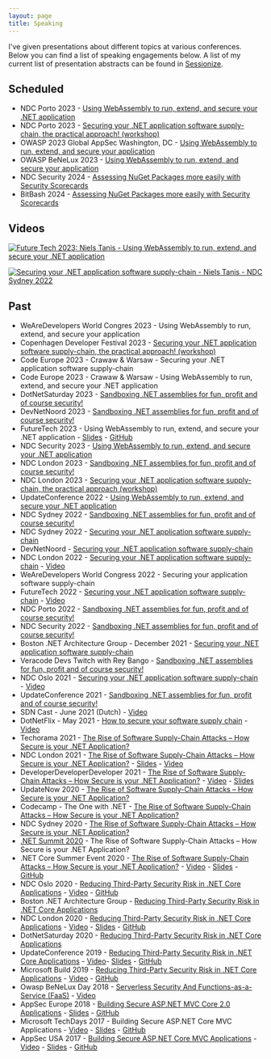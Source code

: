```yaml
---
layout: page
title: Speaking
---
```


I've given presentations about different topics at various conferences. Below you can find a list of speaking engagements below. A list of my current list of presentation abstracts can be found in [Sessionize](https://sessionize.com/nielstanis/).

## Scheduled

- NDC Porto 2023 - [Using WebAssembly to run, extend, and secure your .NET application](https://ndcporto.com/agenda/using-webassembly-to-run-extend-and-secure-your-net-application-0njh/0c3ybbuclrf)
- NDC Porto 2023 - [Securing your .NET application software supply-chain, the practical approach! (workshop)](https://ndcporto.com/agenda/part-12-securing-your-net-application-software-supply-chain-the-practical-approach-workshop-0ty2/0p80w24d3ya)
- OWASP 2023 Global AppSec Washington, DC - [Using WebAssembly to run, extend, and secure your application](https://owasp2023globalappsecwashin.sched.com/event/1OM3A/using-webassembly-to-run-extend-and-secure-your-application)
- OWASP BeNeLux 2023 - [Using WebAssembly to run, extend, and secure your application](https://www.owaspbenelux.eu/program/talks#Niels-Tanis)
- NDC Security 2024 - [Assessing NuGet Packages more easily with Security Scorecards](https://ndc-security.com/agenda/assessing-nuget-packages-more-easily-with-security-scorecards-0x8x/01l9zdcmcx1)
- BitBash 2024 - [Assessing NuGet Packages more easily with Security Scorecards](https://www.bitbash.nl)

## Videos

[![Future Tech 2023: Niels Tanis - Using WebAssembly to run, extend, and secure your .NET application](http://img.youtube.com/vi/6W25YjFFpJY/0.jpg)](http://www.youtube.com/watch?v=6W25YjFFpJY "Future Tech 2023: Niels Tanis - Using WebAssembly to run, extend, and secure your .NET application")

[![Securing your .NET application software supply-chain - Niels Tanis - NDC Sydney 2022](http://img.youtube.com/vi/mFiAhYaKao4/0.jpg)](http://www.youtube.com/watch?v=mFiAhYaKao4 "Securing your .NET application software supply-chain - Niels Tanis - NDC Sydney 2022")

## Past

- WeAreDevelopers World Congres 2023 - Using WebAssembly to run, extend, and secure your application
- Copenhagen Developer Festival 2023 - [Securing your .NET application software supply-chain, the practical approach! (workshop)](https://cphdevfest.com/speakers/niels-tanis)
- Code Europe 2023 - Crawaw & Warsaw - Securing your .NET application software supply-chain 
- Code Europe 2023 - Crawaw & Warsaw - Using WebAssembly to run, extend, and secure your .NET application
- DotNetSaturday 2023 - [Sandboxing .NET assemblies for fun, profit and of course security!](https://dotnedsaturday.nl/sessions/sandboxing-net-assemblies-for-fun-profit-and-of-course-security/)
- DevNetNoord 2023 - [Sandboxing .NET assemblies for fun, profit and of course security!](https://devnetnoord.nl/#sandboxingdotnet) 
- FutureTech 2023 - Using WebAssembly to run, extend, and secure your .NET application - [Slides](https://github.com/nielstanis/FutureTech2023/blob/main/Slides/FutureTech2023-WASM.pdf) - [GitHub](https://github.com/nielstanis/FutureTech2023)
- NDC Security 2023 - [Using WebAssembly to run, extend, and secure your .NET application](https://ndc-security.com/agenda/using-webassembly-to-run-extend-and-secure-your-net-application-0dlk/0osljmitryd)
- NDC London 2023 - [Sandboxing .NET assemblies for fun, profit and of course security!](https://ndclondon.com/agenda/sandboxing-net-assemblies-for-fun-profit-and-of-course-security-0el1/07vtzib2mwo) 
- NDC London 2023 - [Securing your .NET application software supply-chain, the practical approach (workshop)](https://ndclondon.com/agenda/securing-your-net-application-software-supply-chain-the-practical-approach-0f2f/0nye43itic8)
- UpdateConference 2022 - [Using WebAssembly to run, extend, and secure your .NET application](https://www.updateconference.net/en/2022/session/using-webassembly-to-run--extend--and-secure-your--net-application)
- NDC Sydney 2022 - [Sandboxing .NET assemblies for fun, profit and of course security!](https://ndcsydney.com/agenda/sandboxing-net-assemblies-for-fun-profit-and-of-course-security-08rl/0iqp154v9q3)
- NDC Sydney 2022 - [Securing your .NET application software supply-chain](https://ndcsydney.com/agenda/securing-your-net-application-software-supply-chain-0v8x/0smzhm3kpdd)
- DevNetNoord - [Securing your .NET application software supply-chain](https://devnetnoord.nl/#supplychain)
- NDC London 2022 - [Securing your .NET application software supply-chain](https://ndclondon.com/agenda/securing-your-net-application-software-supply-chain-0ei3/068cz2it38a) - [Video](https://www.youtube.com/watch?v=n9_dqtDy-2U)
- WeAreDevelopers World Congress 2022 - Securing your application software supply-chain
- FutureTech 2022 - [Securing your .NET application software supply-chain](https://futuretech.nl/speakers/) - [Video](https://www.youtube.com/watch?v=Fr5I0I5Komc)
- NDC Porto 2022 - [Sandboxing .NET assemblies for fun, profit and of course security!](https://ndcporto.com/agenda/sandboxing-net-assemblies-for-fun-profit-and-of-course-security-0hlu/0iujiv7s3s8)
- NDC Security 2022 - [Sandboxing .NET assemblies for fun, profit and of course security!](https://ndc-security.com/agenda/sandboxing-net-assemblies-for-fun-profit-and-of-course-security-0i0c/0xcpe4sdeb0)
- Boston .NET Architecture Group - December 2021 - [Securing your .NET application software supply-chain](https://youtu.be/tQ5I0xhEPbU)
- Veracode Devs Twitch with Rey Bango - [Sandboxing .NET assemblies for fun, profit and of course security!](https://www.twitch.tv/videos/1232606941)
- NDC Oslo 2021 - [Securing your .NET application software supply-chain](https://ndcoslo.com/agenda/securing-your-net-application-software-supply-chain-0r3p/0kkmn6y5kis) - [Video](https://www.youtube.com/watch?v=AFa-P9tvag4)
- UpdateConference 2021 - [Sandboxing .NET assemblies for fun, profit and of course security!](https://www.updateconference.net/en/2021/session/sandboxing--net-assemblies-for-fun--profit-and-of-course-security-)
- SDN Cast - June 2021 (Dutch) - [Video](https://www.youtube.com/watch?v=_3ufFpvvUts&list=PLC5P51a_60YH91NE65bmUXgVxPsfCaxtC&index=3)
- DotNetFlix - May 2021 - [How to secure your software supply chain]() - [Video](https://www.youtube.com/watch?v=J95hRshfF5w)
- Techorama 2021 - [The Rise of Software Supply-Chain Attacks – How Secure is your .NET Application?](https://www.techorama.nl/agenda/session/the-rise-of-software-supplychain-attacks-how-secure-is-your-net-application/)
- NDC London 2021 - [The Rise of Software Supply-Chain Attacks – How Secure is your .NET Application?](https://ndc-london.com/agenda/the-rise-of-software-supply-chain-attacks-how-secure-is-your-net-application-05do/00ql86xtiwj) - [Slides]() - [Video](https://www.youtube.com/watch?v=yiNHhaX-adY)
- DeveloperDeveloperDeveloper 2021 - [The Rise of Software Supply-Chain Attacks – How Secure is your .NET Application?](https://www.developerdeveloperdeveloper.com/) - [Video](https://www.youtube.com/watch?v=5RDfmyBGLcA) - [Slides](https://github.com/nielstanis/ddd2020/blob/main/Slides/DDD2020-supplychain.pdf)
- UpdateNow 2020 - [The Rise of Software Supply-Chain Attacks – How Secure is your .NET Application?](https://www.updateconference.net/en/2020/session/the-rise-of-software-supply-chain-attacks-%E2%80%93-how-secure-is-your--net-application-)
- Codecamp - The One with .NET - [The Rise of Software Supply-Chain Attacks – How Secure is your .NET Application?](https://codecamp.ro/dot-net-conference#speakers)
- NDC Sydney 2020 - [The Rise of Software Supply-Chain Attacks – How Secure is your .NET Application?](https://ndcsydney.com/agenda/the-rise-of-software-supply-chain-attacks-how-secure-is-your-net-application-0fir/0vmum2zcdls)
- [.NET Summit 2020](https://dotnetsummit.by/#speakers/) - The Rise of Software Supply-Chain Attacks – How Secure is your .NET Application?
- .NET Core Summer Event 2020 - [The Rise of Software Supply-Chain Attacks – How Secure is your .NET Application?](https://www.dncse.nl/sessions/the-rise-of-software-supply-chain-attacks-how-secure-is-your-net-application/) - [Video](https://www.youtube.com/watch?v=Pl7fiNbJAd4&t=14303s) - [Slides](https://github.com/nielstanis/dncse2020/blob/main/Slides/DNCSE2020-RiseOfSupplyChainAttacks-Notes.pdf) - [GitHub](https://github.com/nielstanis/dncse2020/)
- NDC Oslo 2020 - [Reducing Third-Party Security Risk in .NET Core Applications](https://ndcoslo.com/talk/reducing-third-party-security-risk-in-net-core-applications/) - [Video](https://www.youtube.com/watch?v=XAPP-hM4ZPQ) - [GitHub](https://github.com/nielstanis/ndclondon2020/)
- Boston .NET Architecture Group - [Reducing Third-Party Security Risk in .NET Core Applications](https://www.meetup.com/en-AU/Boston-NET-Architecture-Group/events/bbjgjrybcjbwb/)
- NDC London 2020 - [Reducing Third-Party Security Risk in .NET Core Applications](https://ndc-london.com/talk/reducing-third-party-security-risk-in-net-core-applications/) - [Video](https://www.youtube.com/watch?v=jA72XrgB_gw) - [Slides](https://github.com/nielstanis/ndclondon2020/blob/master/Slides/NDCSlides.pdf) - [GitHub](https://github.com/nielstanis/ndclondon2020/)
- DotNetSaturday 2020 - [Reducing Third-Party Security Risk in .NET Core Applications](https://dotnedsaturday.nl/sessions/reducing-third-party-security-risk-in-net-core-applications/)
- UpdateConference 2019 - [Reducing Third-Party Security Risk in .NET Core Applications](https://www.updateconference.net/en/2019/speaker/niels-tanis) - [Video](https://www.youtube.com/watch?v=OSrWTxnoMuI)- [Slides](https://github.com/nielstanis/updateconf2019/blob/master/Slides/UpdateConferenceFinal.pdf) - [GitHub](https://github.com/nielstanis/updateconf2019/)
- Microsoft Build 2019 - [Reducing Third-Party Security Risk in .NET Core Applications](https://mybuild.techcommunity.microsoft.com/sessions/77171) - [Video](https://www.youtube.com/watch?v=2QogqhYnsl0) - [GitHub](https://github.com/nielstanis/msbuild2019)
- Owasp BeNeLux Day 2018 - [Serverless Security And Functions-as-a-Service (FaaS)](https://wiki.owasp.org/index.php/OWASP_BeNeLux-Days_2018) - [Video](https://www.youtube.com/watch?v=wuvGmXN0n6Q)
- AppSec Europe 2018 - [Building Secure ASP.NET MVC Core 2.0 Applications](https://appseceurope2018a.sched.com/event/EgXl/building-secure-aspnet-core-mvc-20-applications) - [Slides](https://github.com/nielstanis/AppSecEU2018/blob/master/Slides/AppSecEU%2B-%2BBuilding%2BSecure%2BASP.NET%2BCore%2B2.0%2BMVC%2BApplications.pdf) - [GitHub](https://github.com/nielstanis/AppSecEU2018/)
- Microsoft TechDays 2017 - Building Secure ASP.NET Core MVC Applications - [Video](https://www.youtube.com/watch?v=HmZe6_bXjts) - [Slides](https://github.com/nielstanis/TechDays2017/blob/master/Slides/Building%20Secure%20ASP.NET%20Core%20MVC%20Applications.pdf) - [GitHub](https://github.com/nielstanis/TechDays2017)
- AppSec USA 2017 - [Building Secure ASP.NET Core MVC Applications](https://appsecusa2017.sched.com/event/B25s/building-secure-aspnet-core-mvc-applications?iframe=yes&w=100%&sidebar=no&bg=no) - [Video](https://www.youtube.com/watch?v=0LAQZDNty0E) - [Slides](https://github.com/nielstanis/AppSecUSA2017/blob/master/Slides/AppSecUS%20-%20Building%20Secure%20ASP.NET%20Core%20MVC%20Applications.pdf) - [GitHub](https://github.com/nielstanis/AppSecUSA2017)
